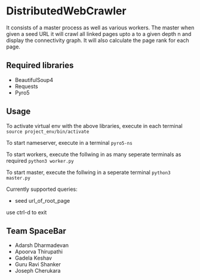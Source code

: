 # DistributedWebCrawler

It consists of a master process as well as various workers. The master when given a seed URL it will crawl all linked pages upto a to a given depth n and display the connectivity graph. It will also calculate the page rank for each page.

## Required libraries
* BeautifulSoup4
* Requests
* Pyro5

## Usage
To activate virtual env with the above libraries, execute in each terminal
    `source project_env/bin/activate`

To start nameserver, execute in a terminal
    `pyro5-ns`

To start workers, execute the follwing in as many seperate terminals as required
    `python3 worker.py`

To start master, execute the follwing in a seperate terminal
    `python3 master.py`

Currently supported queries:
* seed url_of_root_page

use ctrl-d to exit

## Team SpaceBar
* Adarsh Dharmadevan
* Apoorva Thirupathi
* Gadela Keshav
* Guru Ravi Shanker
* Joseph Cherukara
